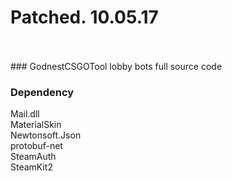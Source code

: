 # Patched. 10.05.17
<br />
<br />
### GodnestCSGOTool
lobby bots full source code

### Dependency

Mail.dll <br />
MaterialSkin <br />
Newtonsoft.Json <br />
protobuf-net <br />
SteamAuth <br />
SteamKit2 <br />
